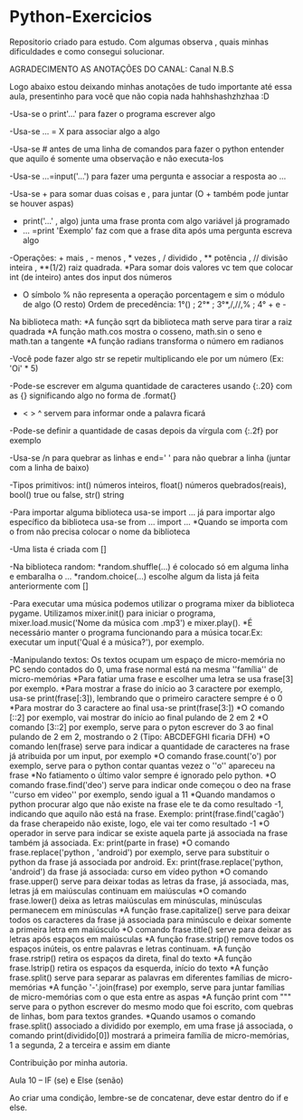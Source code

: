 # Python-Exercicios
Repositorio criado para estudo. 
Com algumas observa , quais minhas dificuldades e como consegui solucionar.



 AGRADECIMENTO AS ANOTAÇÕES DO CANAL: Canal N.B.S

Logo abaixo estou deixando minhas anotações de tudo importante até essa aula, presentinho para você que não copia nada hahhshashzhzhaa :D

-Usa-se o print'...' para fazer o programa escrever algo

-Usa-se ... = X para associar algo a algo

-Usa-se # antes de uma linha de comandos para fazer o python entender que aquilo é somente uma observação e não executa-los

-Usa-se ...=input('...') para fazer uma pergunta e associar a resposta ao ...

-Usa-se + para somar duas coisas e , para juntar (O + também pode juntar se houver aspas)

* print('...' , algo) junta uma frase pronta com algo variável já programado
* ... =print 'Exemplo' faz com que a frase dita após uma pergunta escreva algo

-Operações: + mais , - menos , * vezes , / dividido , ** potência , // divisão inteira , **(1/2) raiz quadrada.
*Para somar dois valores vc tem que colocar int (de inteiro) antes dos input dos números
* O símbolo % não representa a operação porcentagem e sim o módulo de algo (O resto)
Ordem de precedência: 1°() ; 2°* ; 3°*,/,//,% ; 4° + e -

Na biblioteca math:
*A função sqrt da biblioteca math serve para tirar a raiz quadrada 
*A função math.cos mostra o cosseno, math.sin o seno e math.tan a tangente
*A função radians transforma o número em radianos

-Você pode fazer algo str se repetir multiplicando ele por um número (Ex: 'Oi' * 5)

-Pode-se escrever em alguma quantidade de caracteres usando {:.20} com as {} significando algo no forma de .format{}
* < > ^ servem para informar onde a palavra ficará

-Pode-se definir a quantidade de casas depois da vírgula com {:.2f} por exemplo

-Usa-se /n para quebrar as linhas e end=' ' para não quebrar a linha (juntar com a linha de baixo)

-Tipos primitivos: int() números inteiros, float() números quebrados(reais), bool() true ou false, str() string

-Para importar alguma biblioteca usa-se import ... já para importar algo específico da biblioteca usa-se from ... import ...
*Quando se importa com o from não precisa colocar o nome da biblioteca

-Uma lista é criada com []

-Na biblioteca random: 
*random.shuffle(...) é colocado só em alguma linha e embaralha o ...
*random.choice(...) escolhe algum da lista já feita anteriormente com []

-Para executar uma música podemos utilizar o programa mixer da biblioteca pygame. Utilizamos mixer.init() para iniciar o programa, mixer.load.music('Nome da música com .mp3') e mixer.play().
*É necessário manter o programa funcionando para a música tocar.Ex: executar um input('Qual é a música?'), por exemplo.

-Manipulando textos:
Os textos ocupam um espaço de micro-memória no PC sendo contados do 0, uma frase normal está na mesma ''família'' de micro-memórias
*Para fatiar uma frase e escolher uma letra se usa frase[3] por exemplo.
*Para mostrar a frase do início ao 3 caractere por exemplo, usa-se print(frase[:3]), lembrando que o primeiro caractere sempre é o 0
*Para mostrar do 3 caractere ao final usa-se print(frase[3:])
*O comando [::2] por exemplo, vai mostrar do início ao final pulando de 2 em 2
*O comando [3::2] por exemplo, serve para o pyton escrever do 3 ao final pulando de 2 em 2, mostrando o 2 (Tipo: ABCDEFGHI ficaria DFH)
*O comando len(frase) serve para indicar a quantidade de caracteres na frase já atribuida por um input, por exemplo
*O comando frase.count('o') por exemplo, serve para o python contar quantas vezez o ''o'' apareceu na frase
*No fatiamento o último valor sempre é ignorado pelo python.
*O comando frase.find('deo') serve para indicar onde começou o deo na frase ''curso em video'' por exemplo, sendo igual a 11
*Quando mandamos o python procurar algo que não existe na frase ele te da como resultado -1, indicando que aquilo não está na frase. Exemplo: print(frase.find('cagão') da frase cherapeido não existe, logo, ele vai ter como resultado -1
*O operador in serve para indicar se existe aquela parte já associada na frase também já associada. Ex: print(parte in frase)
*O comando frase.replace('python , 'android') por exemplo, serve para substituir o python da frase já associada por android. Ex: print(frase.replace('python, 'android') da frase já associada: curso em vídeo python
*O comando frase.upper() serve para deixar todas as letras da frase, já associada, mas, letras já em maiúsculas continuam em maiúsculas
*O comando frase.lower() deixa as letras maiúsculas em minúsculas, minúsculas permanecem em minúsculas
*A função frase.capitalize() serve para deixar todos os caracteres da frase já associada para minúsculo e deixar somente a primeira letra em maiúsculo
*O comando frase.title() serve para deixar as letras após espaços em maiúsculas
*A função frase.strip() remove todos os espaços inúteis, os entre palavras e letras continuam.
*A função frase.rstrip() retira os espaços da direta, final do texto
*A função frase.lstrip() retira os espaços da esquerda, início do texto
*A função frase.split() serve para separar as palavras em diferentes famílias de micro-memórias
*A função '-'.join(frase) por exemplo, serve para juntar famílias de micro-memórias com o que esta entre as aspas
*A função print com """ serve para o python escrever do mesmo modo que foi escrito, com quebras de linhas, bom para textos grandes.
*Quando usamos o comando frase.split() associado a dividido por exemplo, em uma frase já associada, o comando print(dividido[0]) mostrará a primeira família de micro-memórias, 1 a segunda, 2 a terceira e assim em diante


Contribuição por minha autoria.

Aula 10 – IF (se) e Else (senão)

Ao criar uma condição, lembre-se de concatenar, deve estar dentro do if e else.




